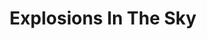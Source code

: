 ---
title: "Explosions In The Sky"
summary: "American post-rock band from Austin, Texas formed in 1999. The quartet originally played under the name Breaker Morant, then changed to the current name in 1999. Lineup: Mark Smith - Guitar Michael James - Bass Munaf Rayani - Guitar Christopher Hrasky - Drums"
image: "explosions-in-the-sky.jpg"
---